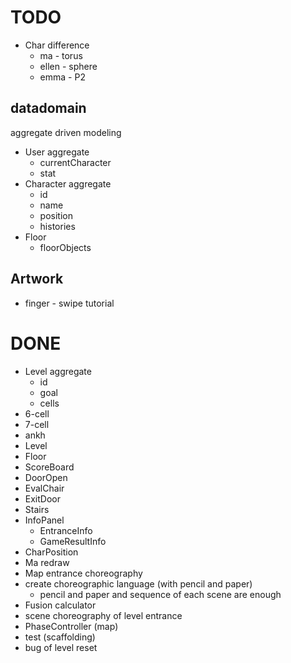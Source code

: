 # TODO

- Char difference
  - ma - torus
  - ellen - sphere
  - emma - P2



## datadomain

aggregate driven modeling

- User aggregate
  - currentCharacter
  - stat
- Character aggregate
  - id
  - name
  - position
  - histories
- Floor
  - floorObjects


## Artwork
- finger - swipe tutorial


# DONE
- Level aggregate
  - id
  - goal
  - cells
- 6-cell
- 7-cell
- ankh
- Level
- Floor
- ScoreBoard
- DoorOpen
- EvalChair
- ExitDoor
- Stairs
- InfoPanel
  - EntranceInfo
  - GameResultInfo
- CharPosition
- Ma redraw
- Map entrance choreography
- create choreographic language (with pencil and paper)
  - pencil and paper and sequence of each scene are enough
- Fusion calculator
- scene choreography of level entrance
- PhaseController (map)
- test (scaffolding)
- bug of level reset
